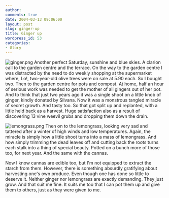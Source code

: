 ```yaml
---
author:
comments: true
date: 2004-03-13 09:06:00
layout: post
slug: ginger-up
title: Ginger up
wordpress_id: 53
categories:
- Glory
---
```


![ginger.png](http://jeremycherfas.net/images/ginger.png) Another perfect Saturday, sunshine and blue skies. A clarion call to the garden centre and the terrace. On the way to the garden centre I was distracted by the need to do weekly shopping at the supermarket where, Lo!, two-year-old olive trees were on sale at 5.90 each. So I bought two. Then to the garden centre for pots and compost. At home, half an hour of serious work was needed to get the mother of all gingers out of her pot. And to think that just two years ago it was a single shoot on a little knob of ginger, kindly donated by Silvana. Now it was a monstrous tangled miracle of secret growth. And tasty too. So that got split up and replanted, with a little held back as a harvest. Huge satisfaction also as a result of discovering 13 vine weevil grubs and dropping them down the drain.

![lemongrass.png](http://jeremycherfas.net/images/lemongrass.png) Then on to the lemongrass, looking very sad and tattered after a winter of high winds and low temperatures. Again, the miracle is simply how a little shoot turns into a mass of lemongrass. And how simply trimming the dead leaves off and cutting back the roots turns each stalk into a thing of special beauty. Potted on a bunch more of those too, for next year. And the same with the cannas.

Now I know cannas are edible too, but I'm not equipped to extract the starch from them. However, there is something absurdly gratifying about harvesting one's own produce. Even though one has done so little to deserve it. Neither ginger nor lemongrass are exactly demanding. They just grow. And that suit me fine. It suits me too that I can pot them up and give them to others, just as they were given to me.
